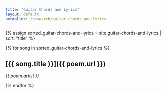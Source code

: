 ```yaml
---
title: "Guitar Chords and Lyrics"
layout: default
permalink: /research/guitar-chords-and-lyrics
---
```


{% assign sorted_guitar-chords-and-lyrics = site.guitar-chords-and-lyrics | sort: "title" %}

{% for song in sorted_guitar-chords-and-lyrics %}
## [{{ song.title }}]({{ poem.url }})

*{{ poem.artist }}*

{% endfor %}
